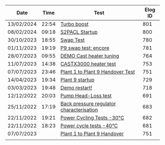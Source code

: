 
| Date       | Time  | Test                                                                                                             | Elog ID |
| ---------- | ----- | ---------------------------------------------------------------------------------------------------------------- | ------- |
| 13/02/2024 | 22:54 | [Turbo boost](https://elog-co2-oper.web.cern.ch/Testing+and+commissioning+eLog/800)                              | 801     |
| 08/02/2024 | 09:18 | [S2PACL Startup](https://elog-co2-oper.web.cern.ch/Testing+and+commissioning+eLog/800)                           | 800     |
| 30/10/2023 | 18:55 | [Swap Test](https://elog-co2-oper.web.cern.ch/Testing+and+commissioning+eLog/780)                                | 780     |
| 01/11/2023 | 19:19 | [P9 swap test: encore](https://elog-co2-oper.web.cern.ch/Testing+and+commissioning+eLog/781)                     | 781     |
| 28/07/2023 | 09:55 | [DEMO Cast heater tuning](https://elog-co2-oper.web.cern.ch/Testing+and+commissioning+eLog/764)                  | 764     |
| 11/07/2023 | 14:38 | [CASTX3000 heater test](https://elog-co2-oper.web.cern.ch/Testing+and+commissioning+eLog/753)                    | 753     |
| 07/07/2023 | 23:46 | [Plant 1 to Plant 9 Handover Test](https://elog-co2-oper.web.cern.ch/Testing+and+commissioning+eLog/751)         | 751     |
| 14/04/2023 | 19:34 | [Plant 9 startup](https://elog-co2-oper.web.cern.ch/Testing+and+commissioning+eLog/729)                          | 729     |
| 03/03/2023 | 19:48 | [Demo restart!](https://elog-co2-oper.web.cern.ch/Testing+and+commissioning+eLog/718)                            | 718     |
| 12/12/2022 | 20:03 | [Pump Head-Loss test](https://elog-co2-oper.web.cern.ch/Testing+and+commissioning+eLog/691)                      | 691     |
| 25/11/2022 | 17:19 | [Back pressure regulator characterisation](https://elog-co2-oper.web.cern.ch/Testing+and+commissioning+eLog/683) | 683     |
| 22/11/2022 | 19:21 | [Power Cycling Tests -30°C](https://elog-co2-oper.web.cern.ch/Testing+and+commissioning+eLog/682)                | 682     |
| 22/11/2022 | 18:23 | [Power cycle tests -40°C](https://elog-co2-oper.web.cern.ch/Testing+and+commissioning+eLog/681)                  | 681     |
| 07/07/2023 |       | [Plant 1 to Plant 9 Handover](https://elog-co2-oper.web.cern.ch/Testing+and+commissioning+eLog/751)              | 751     |
|            |       |                                                                                                                  |         |
